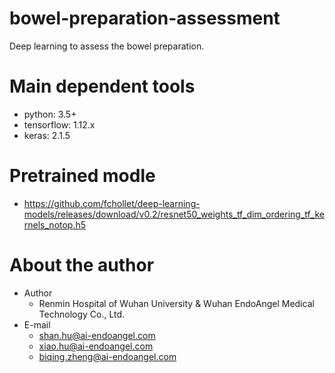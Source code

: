 # bowel-preparation-assessment
Deep learning to assess the bowel preparation.

# Main dependent tools
* python: 3.5+
* tensorflow: 1.12.x
* keras: 2.1.5

# Pretrained modle
* https://github.com/fchollet/deep-learning-models/releases/download/v0.2/resnet50_weights_tf_dim_ordering_tf_kernels_notop.h5

# About the author
* Author
  * Renmin Hospital of Wuhan University & Wuhan EndoAngel Medical Technology Co., Ltd.
* E-mail
  * shan.hu@ai-endoangel.com
  * xiao.hu@ai-endoangel.com
  * biqing.zheng@ai-endoangel.com
